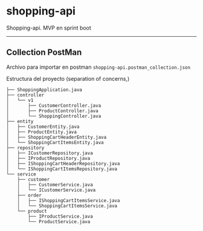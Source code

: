 # **shopping-api**

Shopping-api. MVP en sprint boot

* * *

## **Collection PostMan**

Archivo para importar en postman `shopping-api.postman_collection.json`

Estructura del proyecto (separation of concerns,)

```
├── ShoppingApplication.java
├── controller
│   └── v1
│       ├── CustomerController.java
│       ├── ProductController.java
│       └── ShoppingController.java
├── entity
│   ├── CustomerEntity.java
│   ├── ProductEntity.java
│   ├── ShoppingCartHeaderEntity.java
│   └── ShoppingCartItemsEntity.java
├── repository
│   ├── ICustomerRepository.java
│   ├── IProductRepository.java
│   ├── IShoppingCartHeaderRepository.java
│   └── IShoppingCartItemsRepository.java
└── service
    ├── customer
    │   ├── CustomerService.java
    │   └── ICustomerService.java
    ├── order
    │   ├── IShoppingCartItemsService.java
    │   └── ShoppingCartItemsService.java
    └── product
        ├── IProductService.java
        └── ProductService.java

